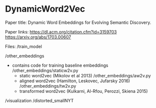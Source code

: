 # DynamicWord2Vec
Paper title:
Dynamic Word Embeddings for Evolving Semantic Discovery. 

Paper links:
https://dl.acm.org/citation.cfm?id=3159703
https://arxiv.org/abs/1703.00607

Files:
/train_model

/other_embeddings
 - contains code for training baseline embeddings
   /other_embeddings/staticw2v.py
    - static word2vec (Mikolov et al 2013)
   /other_embeddings/aw2v.py
    - aligned word2vec (Hamilton, Leskovec, Jufarsky 2016)
   /other_embeddings/tw2v.py
    - transformed word2vec (Kulkarni, Al-Rfou, Perozzi, Skiena 2015)
    
/visualization
/distorted_smallNYT
 



